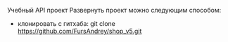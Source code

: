 Учебный API проект Развернуть проект можно следующим способом:
- клонировать с гитхаба: git clone https://github.com/FursAndrey/shop_v5.git